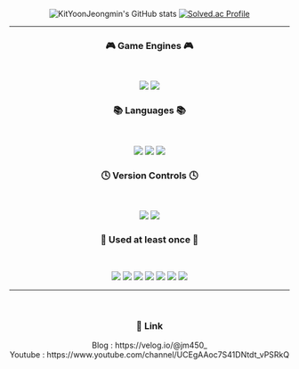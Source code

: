 <div align="center">
    
![KitYoonJeongmin's GitHub stats](https://github-readme-stats.vercel.app/api?username=KitYoonJeongmin&show_icons=true&theme=tokyonight)
[![Solved.ac Profile](http://mazassumnida.wtf/api/v2/generate_badge?boj=wjdals010504)](https://solved.ac/wjdals010504/)
<hr>
<h3 align="center"><b>🎮 Game Engines 🎮</b></h3>
</br>
<p align="center">
<img src="https://img.shields.io/badge/unrealengine-%23313131.svg?style=for-the-badge&logo=unrealengine&logoColor=white"/>
<img src="https://img.shields.io/badge/unity-%23000000.svg?style=for-the-badge&logo=unity&logoColor=white"/>
</p>

<h3 align="center"><b>📚 Languages 📚</b></h3>
</br>
<p align="center">
<img src="https://img.shields.io/badge/C-A8B9CC.svg?&style=for-the-badge&logo=C&logoColor=white"/>
<img src="https://img.shields.io/badge/c++-%2300599C.svg?style=for-the-badge&logo=c%2B%2B&logoColor=white"/>
<img src="https://img.shields.io/badge/c%23-%23239120.svg?style=for-the-badge&logo=c-sharp&logoColor=white"/>
</p>

<h3 align="center"><b>🕓 Version Controls 🕓</b></h3>
</br>
<p align="center">
<img src="https://img.shields.io/badge/GitHub-181717.svg?&style=for-the-badge&logo=GitHub&logoColor=white"/>
<img src="https://img.shields.io/badge/-PERFORCE%20HELIX-00AEEF?style=for-the-badge&logo=Perforce&logoColor=white"/>
</p>

<h3 align="center"><b>💪 Used at least once 💪</b></h3>
</br>
<p align="center">
<img src="https://img.shields.io/badge/python-3670A0?style=for-the-badge&logo=python&logoColor=ffdd54"/>
<img src="https://img.shields.io/badge/java-%23ED8B00.svg?style=for-the-badge&logo=openjdk&logoColor=white"/>
<img src="https://img.shields.io/badge/javascript-%23323330.svg?style=for-the-badge&logo=javascript&logoColor=%23F7DF1E"/>
<img src="https://img.shields.io/badge/react-%2320232a.svg?style=for-the-badge&logo=react&logoColor=%2361DAFB"/>
<img src="https://img.shields.io/badge/mysql-%2300f.svg?style=for-the-badge&logo=mysql&logoColor=white"/>
<img src="https://img.shields.io/badge/firebase-%23039BE5.svg?style=for-the-badge&logo=firebase"/>
<img src="https://img.shields.io/badge/go-%2300ADD8.svg?style=for-the-badge&logo=go&logoColor=white"/>
</p>

<hr>
<br/>
<h3><b>🔗 Link</b></h3>
Blog : https://velog.io/@jm450_ <br/>
Youtube : https://www.youtube.com/channel/UCEgAAoc7S41DNtdt_vPSRkQ <br/>

<br/>
